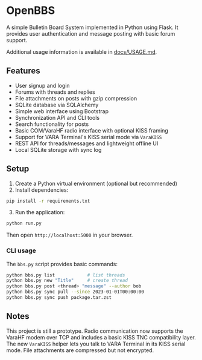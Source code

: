 # OpenBBS

A simple Bulletin Board System implemented in Python using Flask. It provides user authentication and message posting with basic forum support.

Additional usage information is available in [docs/USAGE.md](docs/USAGE.md).

## Features

- User signup and login
- Forums with threads and replies
- File attachments on posts with gzip compression
- SQLite database via SQLAlchemy
- Simple web interface using Bootstrap
- Synchronization API and CLI tools
- Search functionality for posts
- Basic COM/VaraHF radio interface with optional KISS framing
- Support for VARA Terminal's KISS serial mode via `VaraKISS`
- REST API for threads/messages and lightweight offline UI
- Local SQLite storage with sync log

## Setup

1. Create a Python virtual environment (optional but recommended)
2. Install dependencies:

```bash
pip install -r requirements.txt
```

3. Run the application:

```bash
python run.py
```

Then open `http://localhost:5000` in your browser.

### CLI usage

The `bbs.py` script provides basic commands:

```bash
python bbs.py list            # list threads
python bbs.py new "Title"     # create thread
python bbs.py post <thread> "message" --author bob
python bbs.py sync pull --since 2023-01-01T00:00:00
python bbs.py sync push package.tar.zst
```

## Notes

This project is still a prototype. Radio communication now supports the VaraHF modem over TCP and includes a basic KISS TNC compatibility layer. The new `VaraKISS` helper lets you talk to VARA Terminal in its KISS serial mode. File attachments are compressed but not encrypted.
